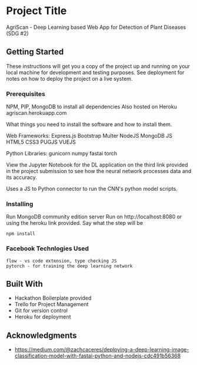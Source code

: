 # Project Title

AgriScan - Deep Learning based Web App for Detection of Plant Diseases (SDG #2)

## Getting Started

These instructions will get you a copy of the project up and running on your local machine for development and testing purposes. See deployment for notes on how to deploy the project on a live system.

### Prerequisites

NPM, PIP, MongoDB to install all dependencies
Also hosted on Heroku agriscan.herokuapp.com

What things you need to install the software and how to install them.

Web Frameworks:
Express.js
Bootstrap
Multer
NodeJS
MongoDB
JS
HTML5
CSS3
PUGJS
VUEJS

Python Libraries:
gunicorn
numpy
fastai
torch

View the Jupyter Notebook for the DL application on the third link provided in the project submission 
to see how the neural network processes data and its accuracy.

Uses a JS to Python connector to run the CNN's python model scripts.

### Installing

Run MongoDB community edition server
Run on http://localhost:8080 or using the heroku link provided.
Say what the step will be

```
npm install
```

### Facebook Technlogies Used

```
flow - vs code extension, type checking JS
pytorch - for training the deep learning network
```


## Built With

* Hackathon Boilerplate provided
* Trello for Project Management
* Git for version control
* Heroku for deployment

## Acknowledgments

* https://medium.com/@zachcaceres/deploying-a-deep-learning-image-classification-model-with-fastai-python-and-nodejs-cdc491b56368